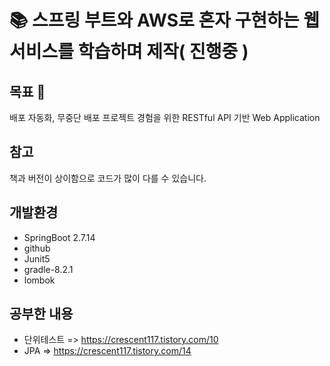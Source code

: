 

# 📚 스프링 부트와 AWS로 혼자 구현하는 웹 서비스를 학습하며 제작( 진행중 )

## 목표 🌱
배포 자동화, 무중단 배포 프로젝트 경험을 위한 RESTful API 기반 Web Application

## 참고
책과 버전이 상이함으로 코드가 많이 다를 수 있습니다.

## 개발환경
- SpringBoot 2.7.14
- github
- Junit5
- gradle-8.2.1
- lombok


## 공부한 내용
- 단위테스트 => https://crescent117.tistory.com/10
- JPA => https://crescent117.tistory.com/14

